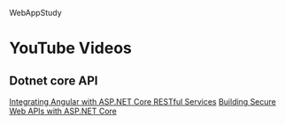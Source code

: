 WebAppStudy

# YouTube Videos
## Dotnet core API
[Integrating Angular with ASP.NET Core RESTful Services](https://youtu.be/Cme3PMqsUUcA)
[Building Secure Web APIs with ASP.NET Core](https://youtu.be/e2qZvabmSvo)
